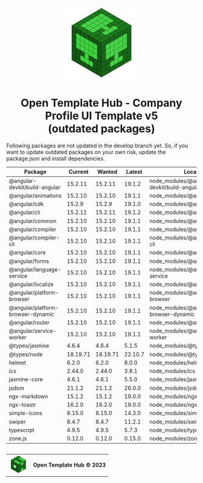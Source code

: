 <p align="center">
  <a href="https://opentemplatehub.com">
    <img src="https://raw.githubusercontent.com/open-template-hub/open-template-hub.github.io/master/assets/logo/ui/web-ui-logo.png" alt="Logo" width=200>
  </a>
</p>


<h1 align="center">
Open Template Hub - Company Profile UI Template v5
  <br/>
(outdated packages)
</h1>

Following packages are not updated in the develop branch yet. So, if you want to update outdated packages on your own risk, update the package.json and install dependencies.

| Package | Current | Wanted | Latest | Location |
| --- | --- | --- | --- | --- |
| @angular-devkit/build-angular | 15.2.11 | 15.2.11 | 19.1.2 | node_modules/@angular-devkit/build-angular |
| @angular/animations | 15.2.10 | 15.2.10 | 19.1.1 | node_modules/@angular/animations |
| @angular/cdk | 15.2.9 | 15.2.9 | 19.1.0 | node_modules/@angular/cdk |
| @angular/cli | 15.2.11 | 15.2.11 | 19.1.2 | node_modules/@angular/cli |
| @angular/common | 15.2.10 | 15.2.10 | 19.1.1 | node_modules/@angular/common |
| @angular/compiler | 15.2.10 | 15.2.10 | 19.1.1 | node_modules/@angular/compiler |
| @angular/compiler-cli | 15.2.10 | 15.2.10 | 19.1.1 | node_modules/@angular/compiler-cli |
| @angular/core | 15.2.10 | 15.2.10 | 19.1.1 | node_modules/@angular/core |
| @angular/forms | 15.2.10 | 15.2.10 | 19.1.1 | node_modules/@angular/forms |
| @angular/language-service | 15.2.10 | 15.2.10 | 19.1.1 | node_modules/@angular/language-service |
| @angular/localize | 15.2.10 | 15.2.10 | 19.1.1 | node_modules/@angular/localize |
| @angular/platform-browser | 15.2.10 | 15.2.10 | 19.1.1 | node_modules/@angular/platform-browser |
| @angular/platform-browser-dynamic | 15.2.10 | 15.2.10 | 19.1.1 | node_modules/@angular/platform-browser-dynamic |
| @angular/router | 15.2.10 | 15.2.10 | 19.1.1 | node_modules/@angular/router |
| @angular/service-worker | 15.2.10 | 15.2.10 | 19.1.1 | node_modules/@angular/service-worker |
| @types/jasmine | 4.6.4 | 4.6.4 | 5.1.5 | node_modules/@types/jasmine |
| @types/node | 18.19.71 | 18.19.71 | 22.10.7 | node_modules/@types/node |
| helmet | 6.2.0 | 6.2.0 | 8.0.0 | node_modules/helmet |
| ics | 2.44.0 | 2.44.0 | 3.8.1 | node_modules/ics |
| jasmine-core | 4.6.1 | 4.6.1 | 5.5.0 | node_modules/jasmine-core |
| jsdom | 21.1.2 | 21.1.2 | 26.0.0 | node_modules/jsdom |
| ngx-markdown | 15.1.2 | 15.1.2 | 19.0.0 | node_modules/ngx-markdown |
| ngx-toastr | 16.2.0 | 16.2.0 | 19.0.0 | node_modules/ngx-toastr |
| simple-icons | 8.15.0 | 8.15.0 | 14.3.0 | node_modules/simple-icons |
| swiper | 8.4.7 | 8.4.7 | 11.2.1 | node_modules/swiper |
| typescript | 4.9.5 | 4.9.5 | 5.7.3 | node_modules/typescript |
| zone.js | 0.12.0 | 0.12.0 | 0.15.0 | node_modules/zone.js |

<table align="right"><tr><td><a href="https://opentemplatehub.com"><img src="https://raw.githubusercontent.com/open-template-hub/open-template-hub.github.io/master/assets/logo/brand-logo.png" width="50px" alt="oth"/></a></td><td><b>Open Template Hub © 2023</b></td></tr></table>

